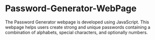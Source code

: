 # Password-Generator-WebPage
The Password Generator webpage is developed using JavaScript. This webpage helps users create strong and unique passwords containing a combination of alphabets, special characters, and optionally numbers.
